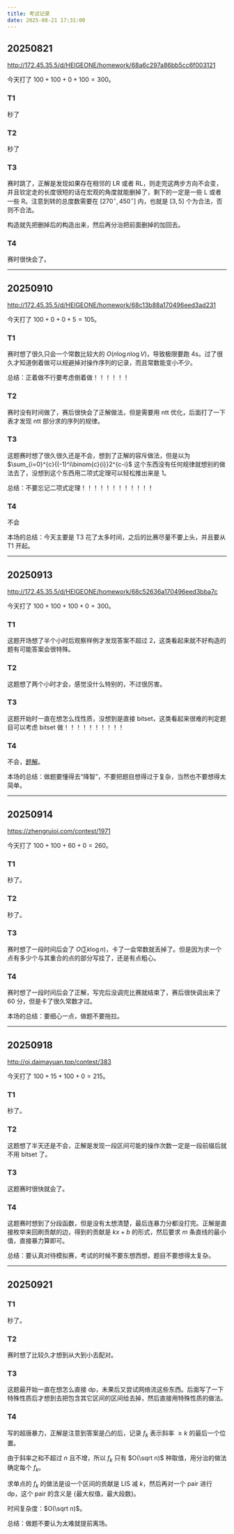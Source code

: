 ```yaml
---
title: 考试记录
date: 2025-08-21 17:31:00
---
```


## 20250821

<http://172.45.35.5/d/HEIGEONE/homework/68a6c297a86bb5cc6f003121>

今天打了 $100+100+0+100=300$。

### T1

秒了

### T2

秒了

### T3

赛时跳了，正解是发现如果存在相邻的 LR 或者 RL，则走完这两步方向不会变，并且钦定走的长度很短的话在宏观的角度就能删掉了，剩下的一定是一些 L 或者一些 R。注意到转的总度数需要在 $[270^{\circ},450^{\circ}]$ 内，也就是 $[3,5]$ 个为合法，否则不合法。

构造就先把删掉后的构造出来，然后再分治把前面删掉的加回去。

### T4

赛时很快会了。

---

## 20250910

<http://172.45.35.5/d/HEIGEONE/homework/68c13b88a170496eed3ad231>

今天打了 $100+0+0+5=105$。

### T1

赛时想了很久只会一个常数比较大的 $O(n\log n\log V)$，导致极限要跑 4s。过了很久才知道倒着做可以规避掉对操作序列的记录，而且常数能变小不少。

总结：正着做不行要考虑倒着做！！！！！！

### T2

赛时没有时间做了，赛后很快会了正解做法，但是需要用 ntt 优化，后面打了一下表才发现 ntt 部分求的序列的规律。

### T3

这题赛时想了很久很久还是不会，想到了正解的容斥做法，但是以为 $\sum_{i=0}^{c}{(-1)^i\binom{c}{i}}2^{c-i}$ 这个东西没有任何规律就想别的做法去了，没想到这个东西用二项式定理可以轻松推出来是 $1$。

总结：不要忘记二项式定理！！！！！！！！！！！！

### T4

不会

本场的总结：今天主要是 T3 花了太多时间，之后的比赛尽量不要上头，并且要从 T1 开起。

---

## 20250913

<http://172.45.35.5/d/HEIGEONE/homework/68c52636a170496eed3bba7c>

今天打了 $100+100+100+0=300$。

### T1

这题开场想了半个小时后观察样例才发现答案不超过 $2$，这类看起来就不好构造的题有可能答案会很特殊。

### T2

这题想了两个小时才会，感觉没什么特别的，不过很厉害。

### T3

这题开始时一直在想怎么找性质，没想到是直接 bitset，这类看起来很难的判定题目可以考虑 bitset 做！！！！！！！！！！

### T4

不会，[题解](https://www.cnblogs.com/Scarab/p/19089635)。

本场的总结：做题要懂得去“降智”，不要把题目想得过于复杂，当然也不要想得太简单。

---

## 20250914

<https://zhengruioi.com/contest/1971>

今天打了 $100+100+60+0=260$。

### T1

秒了。

### T2

秒了。

### T3

赛时想了一段时间后会了 $O(\sum k\log n)$，卡了一会常数就丢掉了。但是因为求一个点有多少个与其重合的点的部分写挂了，还是有点粗心。

### T4

赛时想了一段时间后会了正解，写完后没调完比赛就结束了，赛后很快调出来了 $60$ 分，但是卡了很久常数才过。

本场的总结：要细心一点，做题不要拖拉。

---

## 20250918

<http://oj.daimayuan.top/contest/383>

今天打了 $100+15+100+0=215$。

### T1

秒了。

### T2

这题想了半天还是不会，正解是发现一段区间可能的操作次数一定是一段前缀后就不用 bitset 了。

### T3

这题赛时很快就会了。

### T4

这题赛时想到了分段函数，但是没有太想清楚，最后连暴力分都没打完。正解是直接枚举来回刷贡献的边，得到的贡献是 $kx+b$ 的形式，然后要求 $m$ 条直线的最小值，直接暴力算即可。

总结：要认真对待模拟赛，考试的时候不要东想西想，题目不要想得太复杂。

---

## 20250921

### T1

秒了。

### T2

赛时想了比较久才想到从大到小去配对。

### T3

这题最开始一直在想怎么直接 dp，未果后又尝试网络流这些东西。后面写了一下特殊性质后才想到去把包含其它区间的区间给去掉，然后直接用特殊性质的做法。

### T4

写的超唐暴力，正解是注意到答案是凸的后，记录 $f_k$ 表示斜率 $\geq k$ 的最后一个位置。

由于斜率之和不超过 $n$ 且不增，所以 $f_k$ 只有 $O(\sqrt n)$ 种取值，用分治的做法确定每个 $f_k$。

求单点的 $f_k$ 的做法是设一个区间的贡献是 LIS 减 $k$，然后再对一个 pair 进行 dp，这个 pair 的含义是 {最大权值，最大段数}。

时间复杂度：$O(\sqrt n)$。

总结：做题不要认为太难就提前离场。